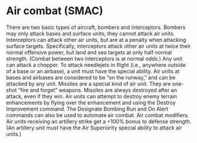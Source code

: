 # Air combat (SMAC)

There are two basic types of aircraft, bombers and interceptors. Bombers may only attack bases and surface units; they cannot attack air units. Interceptors can attack other air units, but are at a penalty when attacking surface targets. Specifically, interceptors attack other air units at twice their normal offensive power, but land and sea targets at only half normal strength. (Combat between two interceptors is at normal odds.) Any unit can attack a chopper.
To attack needlejets in flight (i.e., anywhere outside of a base or an airbase), a unit must have the special ability. Air units at bases and airbases are considered to be “on the runway,” and can be attacked by any unit. 
Missiles are a special kind of air unit. They are one-shot “fire and forget” weapons. Missiles are always destroyed after an attack, even if they win.
Air units can attempt to destroy enemy terrain enhancements by flying over the enhancement and using the Destroy Improvement command.
The Designate Bombing Run and On Alert commands can also be used to automate air combat.
Air combat modifiers.
Air units receiving an artillery strike get a +100% bonus to defense strength. (An artillery unit must have the Air Superiority special ability to attack air units.)